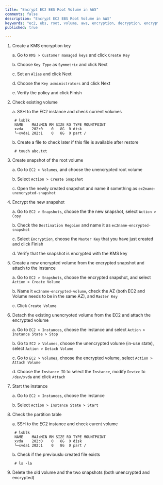 ```yaml
---
title: "Encrypt EC2 EBS Root Volume in AWS"
comments: false
description: "Encrypt EC2 EBS Root Volume in AWS"
keywords: "ec2, ebs, root, volume, aws, encryption, decryption, encrypt, decrypt"
published: true

---
```


 
1. Create a KMS encryption key

	a. Go to `KMS > Customer managed keys` and click `Create Key`

	b. Choose `Key Type` as `Symmetric` and click Next

	c. Set an `Alias` and click Next

	d. Choose the `Key administrators` and click Next

	e. Verify the policy and click Finish

		
2. Check existing volume

	a. SSH to the EC2 instance and check current volumes

		# lsblk
		NAME    MAJ:MIN RM SIZE RO TYPE MOUNTPOINT
		xvda    202:0    0   8G  0 disk
		└─xvda1 202:1    0   8G  0 part /

	b. Create a file to check later if this file is available after restore

		# touch abc.txt
		
3. Create snapshot of the root volume

	a. Go to `EC2 > Volumes`, and choose the unencrypted root volume
	
	b. Select `Action > Create Snapshot`
	
	c. Open the newly created snapshot and name it something as `ec2name-unencrypted-snapshot`
		
4. Encrypt the new snapshot 

	a. Go to `EC2 > Snapshots`, choose the the new snapshot, select `Action > Copy`
	
	b. Check the `Destination Regoion` and name it as `ec2name-encrypted-snapshot`
	
	c. Select `Encryption`, choose the `Master Key` that you have just created and click Finish
	
	d. Verify that the snapshot is encrypted with the KMS key
		
5. Create a new encrypted volume from the encrypted snapshot and attach to the instance

	a. Go to `EC2 > Snapshots`, choose the encrypted snapshot, and select `Action > Create Volume`
	
	b. Name it `ec2name-encrypted-volume`, check the AZ (both EC2 and Volume needs to be in the same AZ), and `Master Key`
	
	c. Click `Create Volume`
		
6. Detach the existing unencryoted volume from the EC2 and attach the encrypted volume

	a. Go to `EC2 > Instances`, choose the instance and select `Action > Instance State > Stop`
	
	b. Go to `EC2 > Volumes`, choose the unencrypted volume (in-use state), select `Action > Detach Volume`
	
	c. Go to `EC2 > Volumes`, choose the encrypted volume, select `Action > Attach Volume`
	
	d. Choose the `Instance ID` to select the `Instance`, modify `Device` to `/dev/xvda` and click `Attach`
		
7. Start the instance

	a. Go to `EC2 > Instances`, choose the instance

	b. Select `Action > Instance State > Start`
	
8. Check the partition table

	a. SSH to the EC2 instance and check curent volume

		# lsblk 
		NAME    MAJ:MIN RM SIZE RO TYPE MOUNTPOINT 
		xvda    202:0    0   8G  0 disk
		└─xvda1 202:1    0   8G  0 part /
		
	b. Check if the previouslu created file exists
	
		# ls -la

9. Delete the old volume and the two snapshots (both unencrypted and encrypted)
